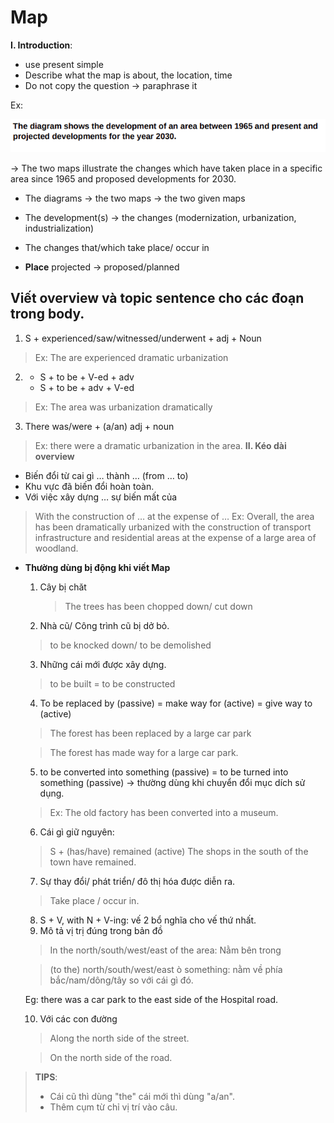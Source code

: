 # **Map**

**I. Introduction**: 
  + use present simple
  + Describe what the map is about, the location, time
  + Do not copy the question $\to$ paraphrase it
  
Ex: 
<div>
<img src= "/Media/map_assignment.png">
</div>

$\to$ The two maps illustrate the changes which have taken place in a specific area since 1965 and proposed developments for 2030.

+ The diagrams $\to$ the two maps 
               $\to$ the two given maps

+ The development(s) $\to$ the changes (modernization, urbanization, industrialization)
+ The changes that/which take place/ occur in
+ **Place**
 projected $\to$ proposed/planned
## Viết overview và topic sentence cho các đoạn trong body. 
1. S + experienced/saw/witnessed/underwent + adj + Noun

> Ex: The are experienced dramatic urbanization
2. + S + to be + V-ed + adv
   + S + to be + adv + V-ed
  
> Ex: The area was urbanization dramatically
3. There was/were + (a/an) adj + noun

> Ex: there were a dramatic urbanization in the area.
**II. Kéo dài overview**
+ Biến đổi từ cai gì $\dots$ thành $\dots$ (from $\dots$ to)
+ Khu vực đã biến đổi hoàn toàn.
+ Với việc xây dựng $\dots$ sự biến mất của 
> With the construction of $\dots$ at the expense of $\dots$
> Ex: Overall, the area has been dramatically urbanized with the construction of transport infrastructure and residential areas at the expense of a large area of woodland.
+ **Thường dùng bị động khi viết Map**
  1. Cây bị chăt
     > The trees has been chopped down/ cut down
  2. Nhà cũ/ Công trình cũ bị dở bỏ.
    > to be knocked down/ to be demolished
  3. Những cái mới được xây dựng. 
   > to be built = to be constructed
  4. To be replaced by (passive) = make way for (active) = give way to (active)
   > The forest has been replaced by a large car park

   > The forest has made way for a large car park. 
   5. to be converted into something (passive) = to be turned into something (passive) $\to$ thường dùng khi chuyển đổi mục dích sử dụng. 
   > Ex: The old factory has been converted into a museum. 
   6. Cái gì giữ nguyên: 
   > S + (has/have) remained (active)
   The shops in the south of the town have remained.
   7. Sự thay đổi/ phát triển/ đô thị hóa được diễn ra. 
   > Take place / occur in.
   8. S + V, with N + V-ing: vế 2 bổ nghĩa cho vế thứ nhất. 
   9. Mô tả vị trị đúng trong bản đồ 
   > In the north/south/west/east of the area: Nằm bên trong

   > (to the) north/south/west/east ò something: nằm về phía bắc/nam/dông/tây so với cái gì đó. 

   Eg: there was a car park to the east side of the Hospital road.  

    10. Với các con đường 
   > Along the north side of the street.

   > On the north side of the road.
   
> **TIPS**:  
> + Cái cũ thì dùng  "the" cái mới thì dùng "a/an".
> + Thêm cụm từ chỉ vị trí vào câu. 

   



